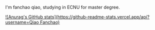 I'm fanchao qiao, studying in ECNU for master degree.

[![Anurag's GitHub stats](https://github-readme-stats.vercel.app/api?username=Qiao Fanchao)](https://github.com/anuraghazra/github-readme-stats)
